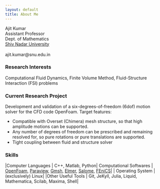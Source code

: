 ```yaml
---
layout: default
title: About Me
---
```



<p class="message">
Ajit Kumar <br>
Assistant Professor <br>
Dept. of Mathematics <br>
<a href="http://www.snu.edu.in/">Shiv Nadar University </a> <br><br>
ajit.kumar@snu.edu.in
</p>

### Research Interests

Computational Fluid Dynamics, Finite Volume Method, Fluid-Structure Interaction (FSI) problems

### Current Research Project

Development and validation of a six-degrees-of-freedom (6dof) motion solver for the CFD code
OpenFoam. Target features:

* Compatible with Overset (Chimera) mesh structure, so that high amplitude motions can be supported.
* Any number of degrees of freedom can be prescribed and remaining resolved for, so pure rotations or pure translations  are supported.
* Tight coupling between fluid and structure solver

### Skills

|Computer Languages     | C++, Matlab, Python|
Computational Softwares | [​OpenFoam](https://openfoam.org/), [Paraview](https://www.paraview.org/), [Gmsh](http://gmsh.info/), [Elmer](https://www.csc.fi/web/elmer), [Salome](http://www.salome-platform.org/), [FEniCS](https://fenicsproject.org/)|
| Operating System      | (exclusively) Linux|
|Other Useful Tools    | Git, JeKyll, Julia, Liquid, Mathematica, Scilab, Maxima, Shell|


